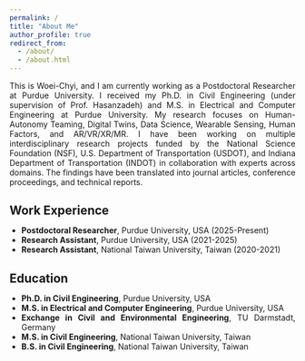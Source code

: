 ```yaml
---
permalink: /
title: "About Me"
author_profile: true
redirect_from: 
  - /about/
  - /about.html
---
```


<div style="text-align: justify; text-justify: inter-word;">
  This is Woei-Chyi, and I am currently working as a Postdoctoral Researcher at Purdue University. I received my Ph.D. in Civil Engineering (under supervision of Prof. Hasanzadeh) and M.S. in Electrical and Computer Engineering at Purdue University. My research focuses on Human-Autonomy Teaming, Digital Twins, Data Science, Wearable Sensing, Human Factors, and AR/VR/XR/MR. I have been working on multiple interdisciplinary research projects funded by the National Science Foundation (NSF), U.S. Department of Transportation (USDOT), and Indiana Department of Transportation (INDOT) in collaboration with experts across domains. The findings have been translated into journal articles, conference proceedings, and technical reports.
</div>

<div style="margin-top: 2em;">
  <h2 style="margin-bottom: 0.5em;">Work Experience</h2>
  <ul style="list-style: disc; padding-left: 1.5em; text-align: justify; text-justify: inter-word;">
    <li><strong>Postdoctoral Researcher</strong>, Purdue University, USA (2025-Present)</li>
    <li><strong>Research Assistant</strong>, Purdue University, USA (2021-2025)</li>
    <li><strong>Research Assistant</strong>, National Taiwan University, Taiwan (2020-2021)</li>
  </ul>
</div>

<div style="margin-top: 2em;">
  <h2 style="margin-bottom: 0.5em;">Education</h2>
  <ul style="list-style: disc; padding-left: 1.5em; text-align: justify; text-justify: inter-word;">
    <li><strong>Ph.D. in Civil Engineering</strong>, Purdue University, USA</li>
    <li><strong>M.S. in Electrical and Computer Engineering</strong>, Purdue University, USA</li>
    <li><strong>Exchange in Civil and Environmental Engineering</strong>, TU Darmstadt, Germany</li>
    <li><strong>M.S. in Civil Engineering</strong>, National Taiwan University, Taiwan</li>
    <li><strong>B.S. in Civil Engineering</strong>, National Taiwan University, Taiwan</li>
  </ul>
</div>

<link rel="stylesheet" href="https://unpkg.com/leaflet@1.9.4/dist/leaflet.css" />
<script src="https://unpkg.com/leaflet@1.9.4/dist/leaflet.js"></script>

<div id="map" style="height: 500px; width: 100%; margin-top: 2em;"></div>

<script>
  var map = L.map('map').setView([40.4237, 20], 2);

  L.tileLayer('https://{s}.tile.openstreetmap.org/{z}/{x}/{y}.png', {
    attribution: '&copy; <a href="https://www.openstreetmap.org/copyright">OpenStreetMap</a> contributors',
    maxZoom: 18,
  }).addTo(map);

  L.marker([40.4237, -86.9212]).addTo(map).bindPopup('Purdue University');
  L.marker([25.0173, 121.5398]).addTo(map).bindPopup('National Taiwan University');
  L.marker([49.8719, 8.6512]).addTo(map).bindPopup('TU Darmstadt');

  setTimeout(function () {
    map.invalidateSize();
  }, 500);
</script>
